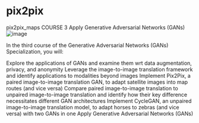 # pix2pix
pix2pix_maps
COURSE 3
Apply Generative Adversarial Networks (GANs)
![image](https://github.com/AUBAI-ALKHABBAZ/pix2pix/assets/102236043/f1686e51-03aa-4213-910a-a6d8b348fba8)

In the third course of the Generative Adversarial Networks (GANs) Specialization, you will:

Explore the applications of GANs and examine them wrt data augmentation, privacy, and anonymity
Leverage the image-to-image translation framework and identify applications to modalities beyond images
Implement Pix2Pix, a paired image-to-image translation GAN, to adapt satellite images into map routes (and vice versa)
Compare paired image-to-image translation to unpaired image-to-image translation and identify how their key difference necessitates different GAN architectures
Implement CycleGAN, an unpaired image-to-image translation model, to adapt horses to zebras (and vice versa) with two GANs in one
Apply Generative Adversarial Networks (GANs)

